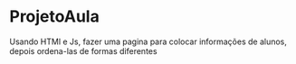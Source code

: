 # ProjetoAula
Usando HTMl e Js, fazer uma pagina para colocar informações de alunos, depois ordena-las de formas diferentes 
